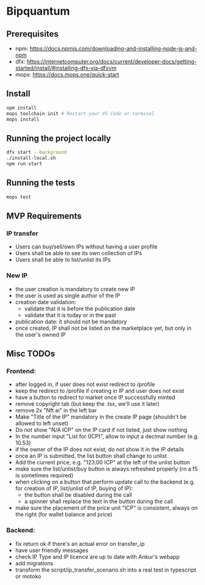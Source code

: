 # Bipquantum

## Prerequisites

- npm: https://docs.npmjs.com/downloading-and-installing-node-js-and-npm
- dfx: https://internetcomputer.org/docs/current/developer-docs/getting-started/install/#installing-dfx-via-dfxvm
- mops: https://docs.mops.one/quick-start

## Install
```bash
npm install
mops toolchain init # Restart your VS Code or terminal
mops install
```

## Running the project locally

```bash
dfx start --background
./install-local.sh
npm run start
```

## Running the tests

```bash
mops test
```

## MVP Requirements

### IP transfer
- Users can buy/sell/own IPs without having a user profile
- Users shall be able to see its own collection of IPs
- Users shall be able to list/unlist its IPs

### New IP
- the user creation is mandatory to create new IP
- the user is used as single author of the IP
- creation date validation: 
    - validate that it is before the publication date
    - validate that it is today or in the past
- publication date: it should not be mandatory
- once created, IP shall not be listed on the marketplace yet, but only in the user's owned IP

## Misc TODOs

### Frontend:
- after logged in, if user does not exist redirect to /profile
- keep the redirect to /profile if creating in IP and user does not exist
- have a button to redirect to market once IP successfully minted
- remove copyright tab (but keep the .tsx, we'll use it later)
- remove 2x "Nft ai" in the left bar
- Make "Title of the IP" mandatory in the create IP page (shouldn't be allowed to left unset)
- Do not show "N/A ICP" on the IP card if not listed, just show nothing
- In the number input "List for (ICP)", allow to input a decimal number (e.g. 10.53)
- if the owner of the IP does not exist, do not show it in the IP details
- once an IP is submitted, the list button shall change to unlist
- Add the current price, e.g. "123.00 ICP" at the left of the unlist button
- make sure the list/unlist/buy button is always refreshed properly (rn a f5 is sometimes required)
- when clicking on a button that perform update call to the backend (e.g. for creation of IP, list/unlist of IP, buying of IP):
  - the button shall be disabled during the call
  - a spinner shall replace the text in the button during the call
- make sure the placement of the price unit "ICP" is consistent, always on the right (for wallet balance and price)

### Backend:
 - fix return ok if there's an actual error on transfer_ip
 - have user friendly messages
 - check IP Type and IP licence are up to date with Ankur's webapp
 - add migrations
 - transform the script/ip_transfer_scenario.sh into a real test in typescript or motoko
